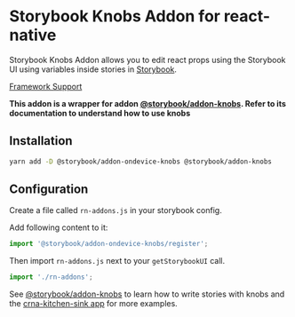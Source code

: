 # Storybook Knobs Addon for react-native

Storybook Knobs Addon allows you to edit react props using the Storybook UI using variables inside stories in [Storybook](https://storybook.js.org).

[Framework Support](https://github.com/storybookjs/storybook/blob/master/ADDONS_SUPPORT.md)

**This addon is a wrapper for addon [@storybook/addon-knobs](https://github.com/storybookjs/storybook/blob/master/addons/knobs).
Refer to its documentation to understand how to use knobs**

## Installation

```sh
yarn add -D @storybook/addon-ondevice-knobs @storybook/addon-knobs
```

## Configuration

Create a file called `rn-addons.js` in your storybook config.

Add following content to it:

```js
import '@storybook/addon-ondevice-knobs/register';
```

Then import `rn-addons.js` next to your `getStorybookUI` call.

```js
import './rn-addons';
```

See [@storybook/addon-knobs](https://github.com/storybookjs/storybook/blob/master/addons/knobs) to learn how to write stories with knobs and the [crna-kitchen-sink app](../../examples/crna-kitchen-sink) for more examples.
